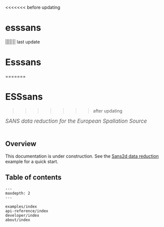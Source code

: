 <<<<<<< before updating
# **ess**sans
||||||| last update
# Esssans
=======
# ESSsans
>>>>>>> after updating

<span style="font-size:1.2em;font-style:italic;color:#5a5a5a">
  SANS data reduction for the European Spallation Source
  </br></br>
</span>

## Overview

This documentation is under construction.
See the [Sans2d data reduction](examples/sans2d) example for a quick start.

## Table of contents

```{toctree}
---
maxdepth: 2
---

examples/index
api-reference/index
developer/index
about/index
```
